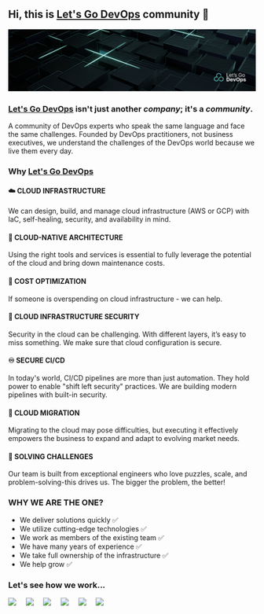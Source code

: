 ## Hi, this is [Let's Go DevOps](https://letsgodevops.pl/) community 👋

[![Banner](https://github.com/letsgodevops/.github/blob/main/profile/lgd-bg.png?raw=true)](https://letsgodevops.pl/)

### [Let's Go **DevOps**](https://letsgodevops.pl/) isn't just another *company*; it's a *community*.

A community of DevOps experts who speak the same language and face the same challenges.
Founded by DevOps practitioners, not business executives, we understand the challenges of
the DevOps world because we live them every day.

### Why [Let's Go **DevOps**](https://letsgodevops.pl/) 

#### :cloud: CLOUD INFRASTRUCTURE
We can design, build, and manage cloud infrastructure (AWS or GCP) with IaC, self-healing, security, and availability in mind.

#### :construction: CLOUD-NATIVE ARCHITECTURE
Using the right tools and services is essential to fully leverage the potential of the cloud and bring down maintenance costs.

#### :money_with_wings: COST OPTIMIZATION
If someone is overspending on cloud infrastructure - we can help.

#### :cop: CLOUD INFRASTRUCTURE SECURITY
Security in the cloud can be challenging. With different layers, it’s easy to miss something. We make sure that cloud configuration is secure.

#### :infinity: SECURE CI/CD
In today's world, CI/CD pipelines are more than just automation. They hold power to enable "shift left security" practices. We are building modern pipelines with built-in security.

#### :dash: CLOUD MIGRATION
Migrating to the cloud may pose difficulties, but executing it effectively empowers the business to expand and adapt to evolving market needs.

#### :game_die: SOLVING CHALLENGES
Our team is built from exceptional engineers who love puzzles, scale, and problem-solving-this drives us. The bigger the problem, the better!

### WHY WE ARE THE ONE?
- We deliver solutions quickly :white_check_mark:
- We utilize cutting-edge technologies :white_check_mark:
- We work as members of the existing team :white_check_mark:
- We have many years of experience :white_check_mark:
- We take full ownership of the infrastructure :white_check_mark:
- We help grow :white_check_mark:

### Let's see how we work...

<a href="https://go.dev/"><img src="https://upload.wikimedia.org/wikipedia/commons/0/05/Go_Logo_Blue.svg" height="25"></a>&nbsp;&nbsp;&nbsp;&nbsp;
<a href="https://www.terraform.io/"><img src="https://upload.wikimedia.org/wikipedia/commons/0/04/Terraform_Logo.svg" height="25"></a>&nbsp;&nbsp;&nbsp;&nbsp;
<a href="https://kubernetes.io/"><img src="https://upload.wikimedia.org/wikipedia/commons/3/39/Kubernetes_logo_without_workmark.svg" height="25"></a>&nbsp;&nbsp;&nbsp;&nbsp;
<a href="https://aws.amazon.com/"><img src="https://upload.wikimedia.org/wikipedia/commons/9/93/Amazon_Web_Services_Logo.svg" height="25"></a>&nbsp;&nbsp;&nbsp;&nbsp;
<a href="https://www.cloudflare.com/"><img src="https://upload.wikimedia.org/wikipedia/commons/4/4b/Cloudflare_Logo.svg" height="25"></a>&nbsp;&nbsp;&nbsp;&nbsp;
<a href="https://github.com/"><img src="https://upload.wikimedia.org/wikipedia/commons/9/91/Octicons-mark-github.svg" height="25"></a>
